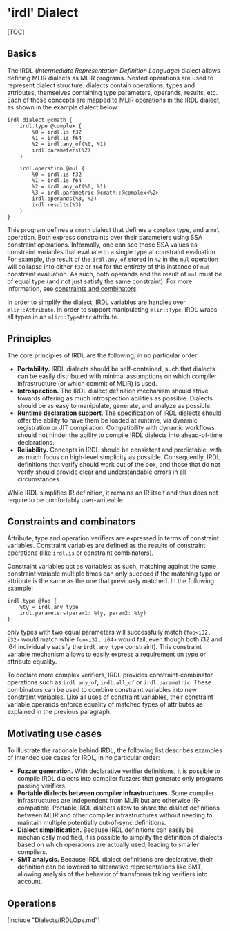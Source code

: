 # 'irdl' Dialect

[TOC]

## Basics

The IRDL (*Intermediate Representation Definition Language*) dialect allows defining MLIR dialects as MLIR programs. Nested operations are used to represent dialect structure: dialects contain operations, types and attributes, themselves containing type parameters, operands, results, etc. Each of those concepts are mapped to MLIR operations in the IRDL dialect, as shown in the example dialect below:

```mlir
irdl.dialect @cmath {
    irdl.type @complex {
        %0 = irdl.is f32
        %1 = irdl.is f64
        %2 = irdl.any_of(%0, %1)
        irdl.parameters(%2)
    }

    irdl.operation @mul {
        %0 = irdl.is f32
        %1 = irdl.is f64
        %2 = irdl.any_of(%0, %1)
        %3 = irdl.parametric @cmath::@complex<%2>
        irdl.operands(%3, %3)
        irdl.results(%3)
    }
}
```

This program defines a `cmath` dialect that defines a `complex` type, and
a `mul` operation. Both express constraints over their parameters using
SSA constraint operations. Informally, one can see those SSA values as
constraint variables that evaluate to a single type at constraint
evaluation. For example, the result of the `irdl.any_of` stored in `%2`
in the `mul` operation will collapse into either `f32` or `f64` for the
entirety of this instance of `mul` constraint evaluation. As such,
both operands and the result of `mul` must be of equal type (and not just
satisfy the same constraint). For more information, see
[constraints and combinators](#constraints-and-combinators).

In order to simplify the dialect, IRDL variables are handles over
`mlir::Attribute`. In order to support manipulating `mlir::Type`,
IRDL wraps all types in an `mlir::TypeAttr` attribute.

## Principles

The core principles of IRDL are the following, in no particular order:

- **Portability.** IRDL dialects should be self-contained, such that dialects can be easily distributed with minimal assumptions on which compiler infrastructure (or which commit of MLIR) is used.
- **Introspection.** The IRDL dialect definition mechanism should strive towards offering as much introspection abilities as possible. Dialects should be as easy to manipulate, generate, and analyze as possible.
- **Runtime declaration support**. The specification of IRDL dialects should offer the ability to have them be loaded at runtime, via dynamic registration or JIT compilation. Compatibility with dynamic workflows should not hinder the ability to compile IRDL dialects into ahead-of-time declarations.
- **Reliability.** Concepts in IRDL should be consistent and predictable, with as much focus on high-level simplicity as possible. Consequently, IRDL definitions that verify should work out of the box, and those that do not verify should provide clear and understandable errors in all circumstances.

While IRDL simplifies IR definition, it remains an IR itself and thus does not require to be comfortably user-writeable.

## Constraints and combinators

Attribute, type and operation verifiers are expressed in terms of constraint variables. Constraint variables are defined as the results of constraint operations (like `irdl.is` or constraint combinators).

Constraint variables act as variables: as such, matching against the same constraint variable multiple times can only succeed if the matching type or attribute is the same as the one that previously matched. In the following example:

```mlir
irdl.type @foo {
    %ty = irdl.any_type
    irdl.parameters(param1: %ty, param2: %ty)
}
```

only types with two equal parameters will successfully match (`foo<i32, i32>` would match while `foo<i32, i64>` would fail, even though both i32 and i64 individually satisfy the `irdl.any_type` constraint). This constraint variable mechanism allows to easily express a requirement on type or attribute equality.

To declare more complex verifiers, IRDL provides constraint-combinator operations such as `irdl.any_of`, `irdl.all_of` or `irdl.parametric`. These combinators can be used to combine constraint variables into new constraint variables. Like all uses of constraint variables, their constraint variable operands enforce equality of matched types of attributes as explained in the previous paragraph.

## Motivating use cases

To illustrate the rationale behind IRDL, the following list describes examples of intended use cases for IRDL, in no particular order:

- **Fuzzer generation.** With declarative verifier definitions, it is possible to compile IRDL dialects into compiler fuzzers that generate only programs passing verifiers.
- **Portable dialects between compiler infrastructures.** Some compiler infrastructures are independent from MLIR but are otherwise IR-compatible. Portable IRDL dialects allow to share the dialect definitions between MLIR and other compiler infrastructures without needing to maintain multiple potentially out-of-sync definitions.
- **Dialect simplification.** Because IRDL definitions can easily be mechanically modified, it is possible to simplify the definition of dialects based on which operations are actually used, leading to smaller compilers.
- **SMT analysis.** Because IRDL dialect definitions are declarative, their definition can be lowered to alternative representations like SMT, allowing analysis of the behavior of transforms taking verifiers into account.

## Operations

[include "Dialects/IRDLOps.md"]
